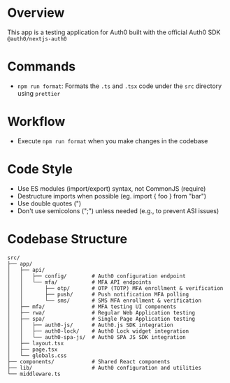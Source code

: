 # Overview

This app is a testing application for Auth0 built with the official Auth0 SDK `@auth0/nextjs-auth0`

# Commands

- `npm run format`: Formats the `.ts` and `.tsx` code under the `src` directory using `prettier`

# Workflow

- Execute `npm run format` when you make changes in the codebase

# Code Style
- Use ES modules (import/export) syntax, not CommonJS (require)
- Destructure imports when possible (eg. import { foo } from "bar")
- Use double quotes (")
- Don't use semicolons (";") unless needed (e.g., to prevent ASI issues)

# Codebase Structure

```
src/
├── app/
│   ├── api/
│   │   ├── config/        # Auth0 configuration endpoint
│   │   └── mfa/           # MFA API endpoints
│   │       ├── otp/       # OTP (TOTP) MFA enrollment & verification
│   │       ├── push/      # Push notification MFA polling
│   │       └── sms/       # SMS MFA enrollment & verification
│   ├── mfa/               # MFA testing UI components
│   ├── rwa/               # Regular Web Application testing
│   ├── spa/               # Single Page Application testing
│   │   ├── auth0-js/      # Auth0.js SDK integration
│   │   ├── auth0-lock/    # Auth0 Lock widget integration
│   │   └── auth0-spa-js/  # Auth0 SPA JS SDK integration
│   ├── layout.tsx
│   ├── page.tsx
│   └── globals.css
├── components/            # Shared React components
├── lib/                   # Auth0 configuration and utilities
└── middleware.ts
```
